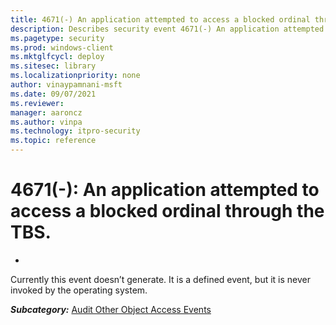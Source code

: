 ```yaml
---
title: 4671(-) An application attempted to access a blocked ordinal through the TBS. 
description: Describes security event 4671(-) An application attempted to access a blocked ordinal through the TBS.
ms.pagetype: security
ms.prod: windows-client
ms.mktglfcycl: deploy
ms.sitesec: library
ms.localizationpriority: none
author: vinaypamnani-msft
ms.date: 09/07/2021
ms.reviewer: 
manager: aaroncz
ms.author: vinpa
ms.technology: itpro-security
ms.topic: reference
---
```


# 4671(-): An application attempted to access a blocked ordinal through the TBS.

*
Currently this event doesn’t generate. It is a defined event, but it is never invoked by the operating system.

***Subcategory:***&nbsp;[Audit Other Object Access Events](audit-other-object-access-events.md)

